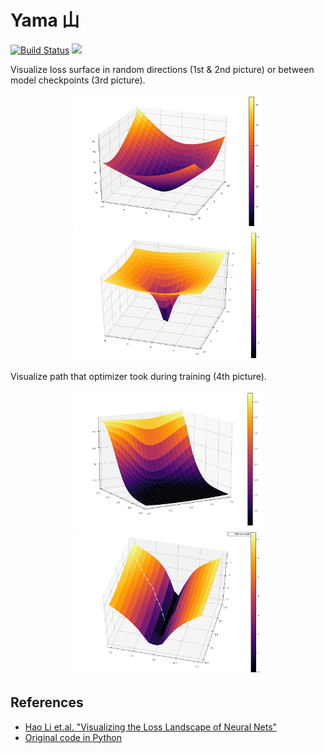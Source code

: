 # Yama 山

[![Build Status](https://github.com/pxl-th/Yama.jl/workflows/CI/badge.svg)](https://github.com/pxl-th/Yama.jl/actions)
[![](https://img.shields.io/badge/docs-latest-blue.svg)](https://pxl-th.github.io/Yama.jl/dev/)

Visualize loss surface in random directions (1st & 2nd picture) or between model checkpoints (3rd picture).

<p align="center">
  <img src="res/mnist.png" width=300>
  <img src="res/mnist-log.png" width=300>
</p>

Visualize path that optimizer took during training (4th picture).

<p align="center">
  <img src="res/mnist-two-checkpoints.png" width=300>
  <img src="res/optimizer-path-cnn-mnist-log.png" width=300>
</p>

## References

- [Hao Li et.al. "Visualizing the Loss Landscape of Neural Nets"](https://arxiv.org/abs/1712.09913)
- [Original code in Python](https://github.com/tomgoldstein/loss-landscape)

